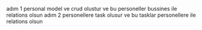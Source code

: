 adım 1 personal model ve crud olustur ve bu personeller bussines ile relations olsun 
adım 2 personellere task olusur ve bu tasklar personellere ile relations olsun
